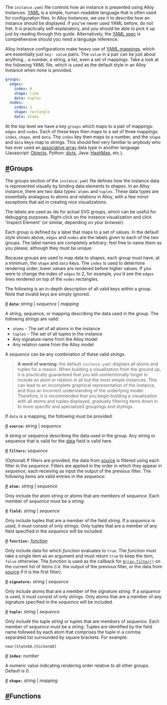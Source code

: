 The `instance.yaml` file controls how an instance is presented using Alloy Instances. [YAML](https://en.wikipedia.org/wiki/YAML) is a simple, human-readable language that is often used for configuration files. In Alloy Instances, we use it to describe how an instance should be displayed. If you've never used YAML before, do not fret. It is practically self-explanatory, and you should be able to pick it up just by reading through this guide. Alternatively, the [YAML spec](http://yaml.org/spec/1.2/spec.html) is comprehensive should you need a language reference.

Alloy Instance configurations make heavy use of [YAML mappings](http://yaml.org/spec/1.2/spec.html#mapping//), which are essentially just `key: value` pairs. The `value` in a pair can be just about anything... a number, a string, a list, even a set of mappings. Take a look at the following YAML file, which is used as the default style in an Alloy Instance when none is provided.
 
```yaml
groups:
  edges:
    index: 0
    shape: line
    data: tuples
  nodes:
    index: 1
    shape: rectangle
    data: atoms
```
 
At the top level we have a key `groups` which maps to a pair of mappings: `edges` and `nodes`. Each of these keys then maps to a set of three mappings: `index`, `shape`, and `data`. The `index` key then maps to a number, and the `shape` and `data` keys map to strings. This should feel very familiar to anybody who has ever used an [associative array](https://en.wikipedia.org/wiki/Associative_array) data type in another language (Javascript: [Objects](https://developer.mozilla.org/en-US/docs/Web/JavaScript/Reference/Global_Objects/Object), Python: [dicts](https://docs.python.org/3/library/stdtypes.html#typesmapping), Java: [HashMap](https://docs.oracle.com/javase/8/docs/api/java/util/HashMap.html), etc.).
 
## <a name='groups' class='anchor' href='#groups'>#</a>Groups
 
The groups section of the `instance.yaml` file defines how the instance data is represented visually by binding data elements to shapes. In an Alloy instance, there are two data types: `atoms` and `tuples`. These data types are essentially analagous to atoms and relations in Alloy, with a few minor exceptions that aid in creating nice visualizations. 
 
<aside>The labels are used as ids for actual SVG groups, which can be useful for debugging purposes. Right-click on the instance visualization and click 'Inspect Element' (or similar, depending on your browser).</aside>
 
Each group is defined by a label that maps to a set of values. In the default style shown above, `edges` and `nodes` are the labels given to each of the two groups. The label names are completely arbitrary; feel free to name them as you please, although they must be unique.
 
Because groups are used to map data to shapes, each group must have, at a minimum, the `shape` and `data` keys. The `index` is used to determine rendering order; lower values are rendered before higher values. If you were to change the index of `edges` to 2, for example, you'd see the `edges` lines rendered on top of the `nodes` rectangles.
 
The following is an in-depth description of all valid keys within a group. Note that invalid keys are simply ignored.
 
<a name="group-data" href="#group-data">#</a> **`data`:** _string_ | _sequence_ | _mapping_
 
A string, sequence, or mapping describing the data used in the group. The following _strings_ are valid:

* `atoms` - The set of all atoms in the instance
* `tuples` - The set of all tuples in the instance
* Any signature name from the Alloy model
* Any relation name from the Alloy model

A _sequence_ can be any combination of these valid _strings_.

> **A word of warning**: the default `instance.yaml` displays all atoms and tuples for a reason. When building a visualization from the ground up, it is practically guaranteed that you will unintentionally forget to include an atom or relation in all but the most simple instances. This can lead to an incomplete graphical representation of the instance, and thus an incorrect understanding of the underlying model. Therefore, it is recommended that you begin building a visualization with all atoms and tuples displayed, gradually filtering items down in to more specific and specialized groupings and stylings.

If `data` is a mapping, the following must be provided:

<div class='subsection'>

<a name="group-data-source" href="#group-data-source">#</a> **`source`:** _string_ | _sequence_

A string or sequence describing the data used in the group. Any string or sequence that is valid for the [data](#group-data) field is valid here.

<a name="group-data-filters" href="#group-data-filters">#</a> **`filters`:** _sequence_

(Optional) If filters are provided, the data from [source](#group-data-source) is filtered using each filter in the _sequence_. Filters are applied in the order in which they appear in _sequence_, each receiving as input the output of the previous filter. The following items are valid entries in the _sequence_:

<div class='subsection'>

<a name='group-data-filter-atom' href='#group-data-filter-atom'>#</a> **`atom:`** _string_ | _sequence_

Only include the atom _string_ or atoms that are members of _sequence_. Each member of _sequence_ must be a _string_.

<a name='group-data-filter-field' href='#group-data-filter-field'>#</a> **`field:`** _string_ | _sequence_

Only include tuples that are a member of the field _string_. If a _sequence_ is used, it must consist of only strings. Only tuples that are a member of any field specified in the _sequence_ will be included.

<a name='group-data-filter-function' href='#group-data-filter-function'>#</a> **`function:`** [_function_](#functions)

Only include data for which _function_ evaluates to `true`. The _function_ must take a single item as an argument and must return `true` to keep the item, `false` otherwise. The _function_ is used as the callback for [`Array.filter()`](https://developer.mozilla.org/en-US/docs/Web/JavaScript/Reference/Global_Objects/Array/filter) on the current list of items (i.e. the output of the previous filter, or the data from [source](#group-data-source) if it is the first filter).

<a name='group-data-filter-signature' href='#group-data-filter-signature'>#</a> **`signature:`** _string_ | _sequence_

Only include atoms that are a member of the signature _string_. If a _sequence_ is used, it must consist of only strings. Only atoms that are a member of any signature specified in the _sequence_ will be included.

<a name='group-data-filter-tuple' href='#group-data-filter-tuple'>#</a> **`tuple:`** _string_ | _sequence_

Only include the tuple _string_ or tuples that are members of _sequence_. Each member of _sequence_ must be a _string_. Tuples are identified by the field name followed by each atom that comprises the tuple in a comma separated list surrounded by square brackets. For example: 

<div class='subsection'>

`near[State$0,Chicken$0]`

</div>

</div>

</div>

<a name="group-index" href="#group-index">#</a> **`index`:** _number_

A numeric value indicating rendering order relative to all other groups. Default is 0.

<a name='group-shape' href='#group-shape'>#</a> **`shape:`** _string_ | _mapping_

## <a name='functions' class='anchor' href='#functions'>#</a>Functions